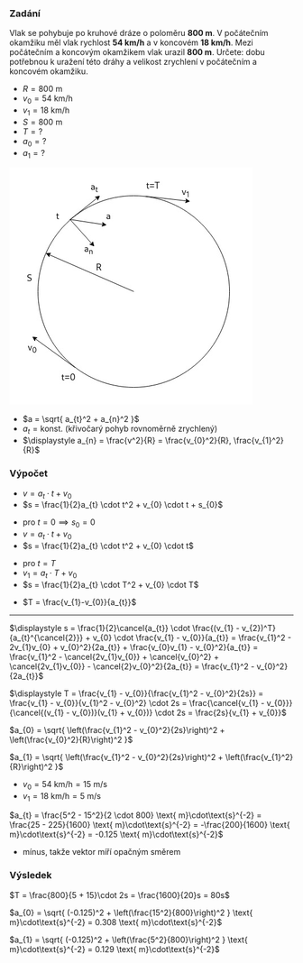 ### Zadání

Vlak se pohybuje po kruhové dráze o poloměru **800 m**. V počátečním okamžiku měl vlak rychlost **54 km/h** a v koncovém **18 km/h**. Mezi počátečním a koncovým okamžikem vlak urazil **800 m**. Určete: dobu potřebnou k uražení této dráhy a velikost zrychlení v počátečním a koncovém okamžiku.

- $R = 800 \text{ m}$
- $v_{0} = 54 \text{ km/h}$
- $v_{1} = 18 \text{ km/h}$
- $S = 800 \text{ m}$
- $T = ?$
- $a_{0} = ?$
- $a_{1} = ?$

![](_assets/priklad1.jpg)


- $a = \sqrt{ a_{t}^2 + a_{n}^2 }$
- $a_{t} = \text{konst.}$ (křivočarý pohyb rovnoměrně zrychlený)
- $\displaystyle a_{n} = \frac{v^2}{R} = \frac{v_{0}^2}{R}, \frac{v_{1}^2}{R}$

### Výpočet

- $v = a_{t} \cdot t + v_{0}$
- $s = \frac{1}{2}a_{t} \cdot t^2 + v_{0} \cdot t + s_{0}$
+ pro $t = 0 \implies s_{0} = 0$
+ $v = a_{t} \cdot t + v_{0}$
+ $s = \frac{1}{2}a_{t} \cdot t^2 + v_{0} \cdot t$
- pro $t = T$
- $v_{1} = a_{t} \cdot T + v_{0}$
- $s = \frac{1}{2}a_{t} \cdot T^2 + v_{0} \cdot T$
+ $T = \frac{v_{1}-v_{0}}{a_{t}}$

---

$\displaystyle s = \frac{1}{2}\cancel{a_{t}} \cdot \frac{(v_{1} - v_{2})^T}{a_{t}^{\cancel{2}}} + v_{0} \cdot \frac{v_{1} - v_{0}}{a_{t}} = \frac{v_{1}^2 - 2v_{1}v_{0} + v_{0}^2}{2a_{t}} + \frac{v_{0}v_{1} - v_{0}^2}{a_{t}} = \frac{v_{1}^2 - \cancel{2v_{1}v_{0}} + \cancel{v_{0}^2} + \cancel{2v_{1}v_{0}} - \cancel{2}v_{0}^2}{2a_{t}} = \frac{v_{1}^2 - v_{0}^2}{2a_{t}}$

$\displaystyle T = \frac{v_{1} - v_{0}}{\frac{v_{1}^2 - v_{0}^2}{2s}} = \frac{v_{1} - v_{0}}{v_{1}^2 - v_{0}^2} \cdot 2s = \frac{\cancel{v_{1} - v_{0}}}{\cancel{(v_{1} - v_{0})}(v_{1} + v_{0})} \cdot 2s = \frac{2s}{v_{1} + v_{0}}$

$a_{0} = \sqrt{ \left(\frac{v_{1}^2 - v_{0}^2}{2s}\right)^2 + \left(\frac{v_{0}^2}{R}\right)^2 }$

$a_{1} = \sqrt{ \left(\frac{v_{1}^2 - v_{0}^2}{2s}\right)^2 + \left(\frac{v_{1}^2}{R}\right)^2 }$

- $v_{0} = 54 \text{ km/h} = 15 \text{ m/s}$
- $v_{1} = 18 \text{ km/h} = 5 \text{ m/s}$

$a_{t} = \frac{5^2 - 15^2}{2 \cdot 800} \text{ m}\cdot\text{s}^{-2} = \frac{25 - 225}{1600} \text{ m}\cdot\text{s}^{-2} = -\frac{200}{1600} \text{ m}\cdot\text{s}^{-2} = -0.125 \text{ m}\cdot\text{s}^{-2}$
- mínus, takže vektor míří opačným směrem

### Výsledek

$T = \frac{800}{5 + 15}\cdot 2s = \frac{1600}{20}s = 80s$

$a_{0} = \sqrt{ (-0.125)^2 + \left(\frac{15^2}{800}\right)^2 } \text{ m}\cdot\text{s}^{-2} = 0.308 \text{ m}\cdot\text{s}^{-2}$

$a_{1} = \sqrt{ (-0.125)^2 + \left(\frac{5^2}{800}\right)^2 } \text{ m}\cdot\text{s}^{-2} = 0.129 \text{ m}\cdot\text{s}^{-2}$